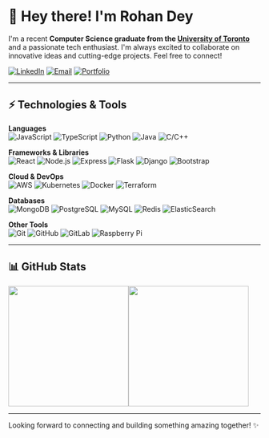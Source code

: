 # 👋 Hey there! I'm Rohan Dey

I'm a recent **Computer Science graduate from the [University of Toronto](https://www.utoronto.ca/)** and a passionate tech enthusiast. I'm always excited to collaborate on innovative ideas and cutting-edge projects. Feel free to connect!

[![LinkedIn](https://img.shields.io/badge/-rohan--dey--30ba9b1b6-blue?style=flat-square&logo=LinkedIn&logoColor=white&link=https://www.linkedin.com/in/rohan-dey-30ba9b1b6/)](https://www.linkedin.com/in/rohan-dey-30ba9b1b6/)
[![Email](https://img.shields.io/badge/-deyrohan15@gmail.com-c14438?style=flat-square&logo=Gmail&logoColor=white&link=mailto:deyrohan15@gmail.com)](mailto:deyrohan15@gmail.com)
[![Portfolio](https://img.shields.io/badge/-Portfolio_Page-gray?style=flat-square&logo=GitHub&logoColor=white&link=https://rohandey02.github.io/RohanDey/)](https://rohandey02.github.io/RohanDey/)

---

## ⚡ Technologies & Tools

**Languages**  
![JavaScript](https://img.shields.io/badge/-JavaScript-F7DF1E?style=flat-square&logo=javascript)
![TypeScript](https://img.shields.io/badge/-TypeScript-3178C6?style=flat-square&logo=typescript)
![Python](https://img.shields.io/badge/-Python-3776AB?style=flat-square&logo=python)
![Java](https://img.shields.io/badge/-Java-007396?style=flat-square&logo=openjdk)
![C/C++](https://img.shields.io/badge/-C/C++-00599C?style=flat-square&logo=c)

**Frameworks & Libraries**  
![React](https://img.shields.io/badge/-React-61DAFB?style=flat-square&logo=react)
![Node.js](https://img.shields.io/badge/-Node.js-339933?style=flat-square&logo=node.js)
![Express](https://img.shields.io/badge/-Express-black?style=flat-square&logo=express&logoColor=white)
![Flask](https://img.shields.io/badge/-Flask-000000?style=flat-square&logo=flask)
![Django](https://img.shields.io/badge/-Django-092E20?style=flat-square&logo=django)
![Bootstrap](https://img.shields.io/badge/-Bootstrap-563D7C?style=flat-square&logo=bootstrap)

**Cloud & DevOps**  
![AWS](https://img.shields.io/badge/-AWS-232F3E?style=flat-square&logo=amazon-aws)
![Kubernetes](https://img.shields.io/badge/-Kubernetes-326CE5?style=flat-square&logo=kubernetes)
![Docker](https://img.shields.io/badge/-Docker-2496ED?style=flat-square&logo=docker)
![Terraform](https://img.shields.io/badge/-Terraform-7B42BC?style=flat-square&logo=terraform)

**Databases**  
![MongoDB](https://img.shields.io/badge/-MongoDB-47A248?style=flat-square&logo=mongodb)
![PostgreSQL](https://img.shields.io/badge/-PostgreSQL-336791?style=flat-square&logo=postgresql)
![MySQL](https://img.shields.io/badge/-MySQL-4479A1?style=flat-square&logo=mysql)
![Redis](https://img.shields.io/badge/-Redis-DC382D?style=flat-square&logo=redis)
![ElasticSearch](https://img.shields.io/badge/-ElasticSearch-005571?style=flat-square&logo=elasticsearch)

**Other Tools**  
![Git](https://img.shields.io/badge/-Git-F05032?style=flat-square&logo=git)
![GitHub](https://img.shields.io/badge/-GitHub-181717?style=flat-square&logo=github)
![GitLab](https://img.shields.io/badge/-GitLab-FCA121?style=flat-square&logo=gitlab)
![Raspberry Pi](https://img.shields.io/badge/-Raspberry%20Pi-C51A4A?style=flat-square&logo=raspberry-pi)

---

## 📊 GitHub Stats

<div style="display: flex; flex-direction: row;">
  <img src="https://github-readme-stats.vercel.app/api/top-langs/?username=RohanDey02&hide_border=true&layout=compact" style="width: 25vw" />
  <img src="https://github-readme-stats.vercel.app/api?username=RohanDey02&count_private=true&show_icons=true&include_all_commits=true" style="width: 25vw" />
</div>

---

Looking forward to connecting and building something amazing together! ✨
